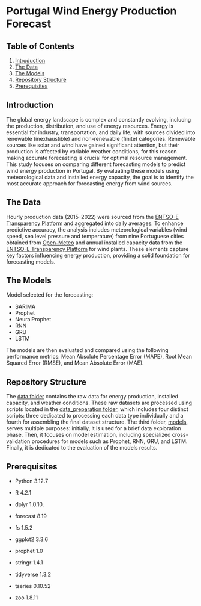 # Portugal Wind Energy Production Forecast

## Table of Contents
1. [Introduction](#Introduction)
2. [The Data](#The-Data)
3. [The Models](#The-Models)
4. [Repository Structure](#Repository-Structure)
5. [Prerequisites](#Prerequisites)

## Introduction
The global energy landscape is complex and constantly evolving, includng the production, distribution, and use of energy resources. Energy is essential for industry, transportation, and daily life, with sources divided into renewable (inexhaustible) and non-renewable (finite) categories. Renewable sources like solar and wind have gained significant attention, but their production is affected by variable weather conditions, for this reason making accurate forecasting is crucial for optimal resource management. This study focuses on comparing different forecasting models to predict wind energy production in Portugal. By evaluating these models using meteorological data and installed energy capacity, the goal is to identify the most accurate approach for forecasting energy from wind sources.

## The Data
Hourly production data (2015–2022) were sourced from the [ENTSO-E Transparency Platform](https://transparency.entsoe.eu/) and aggregated into daily averages. To enhance predictive accuracy, the analysis includes meteorological variables (wind speed, sea level pressure and temperature) from nine Portuguese cities obtained from [Open-Meteo](https://open-meteo.com/) and annual installed capacity data from the [ENTSO-E Transparency Platform](https://transparency.entsoe.eu/) for wind plants. These elements capture key factors influencing energy production, providing a solid foundation for forecasting models.

## The Models
Model selected for the forecasting:
- SARIMA
- Prophet
- NeuralProphet
- RNN
- GRU
- LSTM

The models are then evaluated and compared using the following performance metrics: Mean Absolute Percentage Error (MAPE), Root Mean Squared Error (RMSE), and Mean Absolute Error (MAE).

## Repository Structure
The [data folder](./data/) contains the raw data for energy production, installed capacity, and weather conditions. These raw datasets are processed using scripts located in the [data_preparation folder](./data_preparation/), which includes four distinct scripts: three dedicated to processing each data type individually and a fourth for assembling the final dataset structure.
The third folder, [models](./models/), serves multiple purposes: initially, it is used for a brief data exploration phase. Then, it focuses on model estimation, including specialized cross-validation procedures for models such as Prophet, RNN, GRU, and LSTM. Finally, it is dedicated to the evaluation of the models results.

## Prerequisites
- Python 3.12.7

- R 4.2.1
- dplyr 1.0.10.
- forecast 8.19
- fs 1.5.2
- ggplot2 3.3.6
- prophet 1.0
- stringr 1.4.1
- tidyverse 1.3.2
- tseries 0.10.52
- zoo 1.8.11

